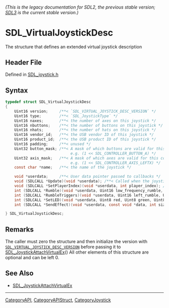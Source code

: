 ###### (This is the legacy documentation for SDL2, the previous stable version; [SDL3](https://wiki.libsdl.org/SDL3/) is the current stable version.)
# SDL_VirtualJoystickDesc

The structure that defines an extended virtual joystick description

## Header File

Defined in [SDL_joystick.h](https://github.com/libsdl-org/SDL/blob/SDL2/include/SDL_joystick.h)

## Syntax

```c
typedef struct SDL_VirtualJoystickDesc
{
    Uint16 version;     /**< `SDL_VIRTUAL_JOYSTICK_DESC_VERSION` */
    Uint16 type;        /**< `SDL_JoystickType` */
    Uint16 naxes;       /**< the number of axes on this joystick */
    Uint16 nbuttons;    /**< the number of buttons on this joystick */
    Uint16 nhats;       /**< the number of hats on this joystick */
    Uint16 vendor_id;   /**< the USB vendor ID of this joystick */
    Uint16 product_id;  /**< the USB product ID of this joystick */
    Uint16 padding;     /**< unused */
    Uint32 button_mask; /**< A mask of which buttons are valid for this controller
                             e.g. (1 << SDL_CONTROLLER_BUTTON_A) */
    Uint32 axis_mask;   /**< A mask of which axes are valid for this controller
                             e.g. (1 << SDL_CONTROLLER_AXIS_LEFTX) */
    const char *name;   /**< the name of the joystick */

    void *userdata;     /**< User data pointer passed to callbacks */
    void (SDLCALL *Update)(void *userdata); /**< Called when the joystick state should be updated */
    void (SDLCALL *SetPlayerIndex)(void *userdata, int player_index); /**< Called when the player index is set */
    int (SDLCALL *Rumble)(void *userdata, Uint16 low_frequency_rumble, Uint16 high_frequency_rumble); /**< Implements SDL_JoystickRumble() */
    int (SDLCALL *RumbleTriggers)(void *userdata, Uint16 left_rumble, Uint16 right_rumble); /**< Implements SDL_JoystickRumbleTriggers() */
    int (SDLCALL *SetLED)(void *userdata, Uint8 red, Uint8 green, Uint8 blue); /**< Implements SDL_JoystickSetLED() */
    int (SDLCALL *SendEffect)(void *userdata, const void *data, int size); /**< Implements SDL_JoystickSendEffect() */

} SDL_VirtualJoystickDesc;
```

## Remarks

The caller must zero the structure and then initialize the version with
[`SDL_VIRTUAL_JOYSTICK_DESC_VERSION`](SDL_VIRTUAL_JOYSTICK_DESC_VERSION)
before passing it to
[SDL_JoystickAttachVirtualEx](SDL_JoystickAttachVirtualEx)() All other
elements of this structure are optional and can be left 0.

## See Also

- [SDL_JoystickAttachVirtualEx](SDL_JoystickAttachVirtualEx)

----
[CategoryAPI](CategoryAPI), [CategoryAPIStruct](CategoryAPIStruct), [CategoryJoystick](CategoryJoystick)

